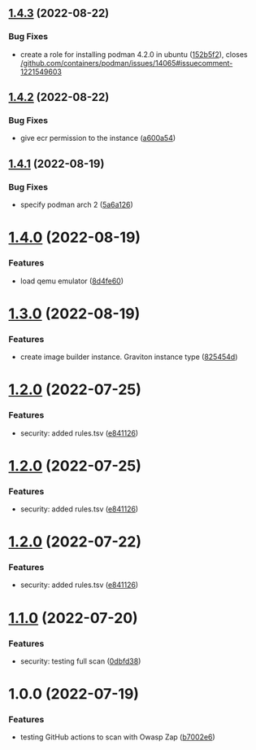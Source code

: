 ## [1.4.3](https://github.com/djimenezc/devops-automation/compare/v1.4.2...v1.4.3) (2022-08-22)


### Bug Fixes

* create a role for installing podman 4.2.0 in ubuntu ([152b5f2](https://github.com/djimenezc/devops-automation/commit/152b5f2e0cd1639c8bc5c0bbfbd3b66889344f4b)), closes [/github.com/containers/podman/issues/14065#issuecomment-1221549603](https://github.com//github.com/containers/podman/issues/14065/issues/issuecomment-1221549603)

## [1.4.2](https://github.com/djimenezc/devops-automation/compare/v1.4.1...v1.4.2) (2022-08-22)


### Bug Fixes

* give ecr permission to the instance ([a600a54](https://github.com/djimenezc/devops-automation/commit/a600a54f172c734139691e3b00fb574899b5386a))

## [1.4.1](https://github.com/djimenezc/devops-automation/compare/v1.4.0...v1.4.1) (2022-08-19)


### Bug Fixes

* specify podman arch 2 ([5a6a126](https://github.com/djimenezc/devops-automation/commit/5a6a1260f0ef95fc4f48fc66515f1518d349d413))

# [1.4.0](https://github.com/djimenezc/devops-automation/compare/v1.3.0...v1.4.0) (2022-08-19)


### Features

* load qemu emulator ([8d4fe60](https://github.com/djimenezc/devops-automation/commit/8d4fe60894dd1e51d6e1387bc6d9818ec08311f4))

# [1.3.0](https://github.com/djimenezc/devops-automation/compare/v1.2.0...v1.3.0) (2022-08-19)


### Features

* create image builder instance. Graviton instance type ([825454d](https://github.com/djimenezc/devops-automation/commit/825454d0a176d7c1f5ee34c068293c980a02d76e))

# [1.2.0](https://github.com/djimenezc/devops-automation/compare/v1.1.0...v1.2.0) (2022-07-25)


### Features

* security: added rules.tsv ([e841126](https://github.com/djimenezc/devops-automation/commit/e841126a032f20268f71450dc16bcfeff3e86821))

# [1.2.0](https://github.com/djimenezc/devops-automation/compare/v1.1.0...v1.2.0) (2022-07-25)


### Features

* security: added rules.tsv ([e841126](https://github.com/djimenezc/devops-automation/commit/e841126a032f20268f71450dc16bcfeff3e86821))

# [1.2.0](https://github.com/djimenezc/devops-automation/compare/v1.1.0...v1.2.0) (2022-07-22)


### Features

* security: added rules.tsv ([e841126](https://github.com/djimenezc/devops-automation/commit/e841126a032f20268f71450dc16bcfeff3e86821))

# [1.1.0](https://github.com/djimenezc/devops-automation/compare/v1.0.0...v1.1.0) (2022-07-20)


### Features

* security: testing full scan ([0dbfd38](https://github.com/djimenezc/devops-automation/commit/0dbfd38450d9d6907e0cd3a7c319f800704f9f90))

# 1.0.0 (2022-07-19)


### Features

* testing GitHub actions to scan with Owasp Zap ([b7002e6](https://github.com/djimenezc/devops-automation/commit/b7002e6f0e755d707a34b2ba2195feb00a535fb7))
